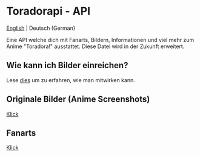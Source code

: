 # Toradorapi - API
[English](https://github.com/toradorapi/api/blob/master/README.md) | Deutsch (German)

Eine API welche dich mit Fanarts, Bildern, Informationen und viel mehr zum Anime "Toradora!" ausstattet.
Diese Datei wird in der Zukunft erweitert.

## Wie kann ich Bilder einreichen?
Lese [dies](https://github.com/toradorapi/api/blob/master/CONTRIBUTING.md) um zu erfahren, wie man mitwirken kann.

## Originale Bilder (Anime Screenshots)
[Klick](https://github.com/toradorapi/api#original-images-anime-screenshots)

## Fanarts
[Klick](https://github.com/toradorapi/api#fanarts)
